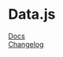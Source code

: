 Data.js
=======

[Docs](http://gregjacobs.github.com/Data.js/docs/)<br />
[Changelog](wiki/Changelog)
